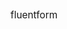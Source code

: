 <span class="font-bold" style="font-size:110%">fluent</span><span class="font-extralight" style="font-size:110%">form</span>
